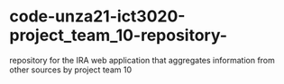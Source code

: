# code-unza21-ict3020-project_team_10-repository-
repository for the IRA web application that aggregates information from other sources by project team 10
